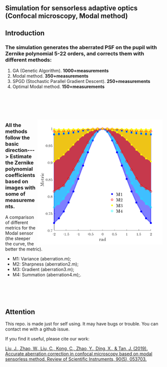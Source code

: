 ## Simulation for sensorless adaptive optics (Confocal microscopy, Modal method)
## Introduction
### The simulation generates the aberrated PSF on the pupil with Zernike polynomial 5-22 orders, and corrects them with different methods: 
1. GA (Genetic Algorithm). **1000+measurements**
2. Modal method. **350+measurements**
3. SPGD (Stochastic Parallel Gradient  Descent). **250+measurements**
4. Optimal Modal method. **150+measurements**

<br><br><br><br>

<p>
<img src='img/Comparison of different metrics.png' align="right" width=400>
</p>

### All the methods follow the basic direction---> Estimate the Zernike polynomial coefficients based on images with some of measurements.

A comparison of different metrics for the Modal sensor (the steeper the curve, the better the metric).
- M1: Variance (aberration.m);
- M2: Sharpness (aberration2.m);
- M3: Gradient (aberration3.m);
- M4: Summation (aberration4.m);.
<br><br><br><br><br>


## Attention
This repo. is made just for self using. It may have bugs or trouble. You can contact me with a github issue.

If you find it useful, please cite our work:

[Liu, J., Zhao, W., Liu, C., Kong, C., Zhao, Y., Ding, X., & Tan, J. (2019). Accurate aberration correction in confocal microscopy based on modal sensorless method. Review of Scientific Instruments, 90(5), 053703.](https://aip.scitation.org/doi/abs/10.1063/1.5088102)